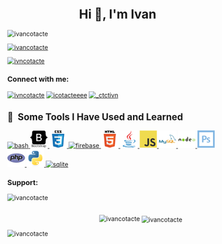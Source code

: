 <h1 align="center">Hi 👋, I'm Ivan</h1>
<p align="left"> <img src="https://komarev.com/ghpvc/?username=ivancotacte&label=Profile%20views&color=0e75b6&style=flat" alt="ivancotacte" /> </p>

<p align="left"> <a href="https://github.com/ryo-ma/github-profile-trophy"><img src="https://github-profile-trophy.vercel.app/?username=ivancotacte" alt="ivancotacte" /></a> </p>

<p align="left"> <a href="https://twitter.com/ivncotacte" target="blank"><img src="https://img.shields.io/twitter/follow/ivncotacte?logo=twitter&style=for-the-badge" alt="ivncotacte" /></a> </p>

<h3 align="left">Connect with me:</h3>
<p align="left">
<a href="https://twitter.com/ivncotacte" target="blank"><img align="center" src="https://raw.githubusercontent.com/rahuldkjain/github-profile-readme-generator/master/src/images/icons/Social/twitter.svg" alt="ivncotacte" height="30" width="40" /></a>
<a href="https://fb.com/icotacteeee" target="blank"><img align="center" src="https://raw.githubusercontent.com/rahuldkjain/github-profile-readme-generator/master/src/images/icons/Social/facebook.svg" alt="icotacteeee" height="30" width="40" /></a>
<a href="https://instagram.com/_ctctivn" target="blank"><img align="center" src="https://raw.githubusercontent.com/rahuldkjain/github-profile-readme-generator/master/src/images/icons/Social/instagram.svg" alt="_ctctivn" height="30" width="40" /></a>
</p>

<h2> 🚀 &nbsp;Some Tools I Have Used and Learned</h2>
<p align="left">
<p align="left"> <a href="https://www.gnu.org/software/bash/" target="_blank" rel="noreferrer"> <img src="https://www.vectorlogo.zone/logos/gnu_bash/gnu_bash-icon.svg" alt="bash" width="40" height="40"/> </a> <a href="https://getbootstrap.com" target="_blank" rel="noreferrer"> <img src="https://raw.githubusercontent.com/devicons/devicon/master/icons/bootstrap/bootstrap-plain-wordmark.svg" alt="bootstrap" width="40" height="40"/> </a> <a href="https://www.w3schools.com/css/" target="_blank" rel="noreferrer"> <img src="https://raw.githubusercontent.com/devicons/devicon/master/icons/css3/css3-original-wordmark.svg" alt="css3" width="40" height="40"/> </a> <a href="https://firebase.google.com/" target="_blank" rel="noreferrer"> <img src="https://www.vectorlogo.zone/logos/firebase/firebase-icon.svg" alt="firebase" width="40" height="40"/> </a> <a href="https://www.w3.org/html/" target="_blank" rel="noreferrer"> <img src="https://raw.githubusercontent.com/devicons/devicon/master/icons/html5/html5-original-wordmark.svg" alt="html5" width="40" height="40"/> </a> <a href="https://www.java.com" target="_blank" rel="noreferrer"> <img src="https://raw.githubusercontent.com/devicons/devicon/master/icons/java/java-original.svg" alt="java" width="40" height="40"/> </a> <a href="https://developer.mozilla.org/en-US/docs/Web/JavaScript" target="_blank" rel="noreferrer"> <img src="https://raw.githubusercontent.com/devicons/devicon/master/icons/javascript/javascript-original.svg" alt="javascript" width="40" height="40"/> </a> <a href="https://www.mysql.com/" target="_blank" rel="noreferrer"> <img src="https://raw.githubusercontent.com/devicons/devicon/master/icons/mysql/mysql-original-wordmark.svg" alt="mysql" width="40" height="40"/> </a> <a href="https://nodejs.org" target="_blank" rel="noreferrer"> <img src="https://raw.githubusercontent.com/devicons/devicon/master/icons/nodejs/nodejs-original-wordmark.svg" alt="nodejs" width="40" height="40"/> </a> <a href="https://www.photoshop.com/en" target="_blank" rel="noreferrer"> <img src="https://raw.githubusercontent.com/devicons/devicon/master/icons/photoshop/photoshop-line.svg" alt="photoshop" width="40" height="40"/> </a> <a href="https://www.php.net" target="_blank" rel="noreferrer"> <img src="https://raw.githubusercontent.com/devicons/devicon/master/icons/php/php-original.svg" alt="php" width="40" height="40"/> </a> <a href="https://www.python.org" target="_blank" rel="noreferrer"> <img src="https://raw.githubusercontent.com/devicons/devicon/master/icons/python/python-original.svg" alt="python" width="40" height="40"/> </a> <a href="https://www.sqlite.org/" target="_blank" rel="noreferrer"> <img src="https://www.vectorlogo.zone/logos/sqlite/sqlite-icon.svg" alt="sqlite" width="40" height="40"/> </a> </p>

<h3 align="left">Support:</h3>

<p><a href="https://ko-fi.com/ivancotacte"> <img align="left" src="https://cdn.ko-fi.com/cdn/kofi3.png?v=3" height="50" width="210" alt="ivancotacte" /></a></p><br><br>

<p><img align="left" src="https://github-readme-stats.vercel.app/api/top-langs?username=ivancotacte&show_icons=true&locale=en&layout=compact" alt="ivancotacte" /></p>

<p>&nbsp;<img align="center" src="https://github-readme-stats.vercel.app/api?username=ivancotacte&show_icons=true&locale=en" alt="ivancotacte" /></p>

<p><img align="center" src="https://github-readme-streak-stats.herokuapp.com/?user=ivancotacte&" alt="ivancotacte" /></p>
